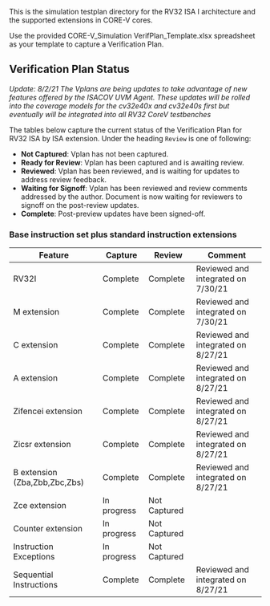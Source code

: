 <!--- SPDX-License-Identifier: Apache-2.0 WITH SHL-2.0 --->
This is the simulation testplan directory for the RV32 ISA I architecture and the supported extensions in CORE-V cores.

Use the provided CORE-V_Simulation VerifPlan_Template.xlsx spreadsheet as your template to capture a Verification Plan.

## Verification Plan Status

*Update: 8/2/21 The Vplans are being updates to take advantage of new features offered by the ISACOV UVM Agent.  These updates
will be rolled into the coverage models for the cv32e40x and cv32e40s first but eventually will be integrated into all RV32 CoreV testbenches*

The tables below capture the current status of the Verification Plan for RV32 ISA by ISA extension.  Under the heading `Review` is one of following:
* **Not Captured**: Vplan has not been captured.
* **Ready for Review**: Vplan has been captured and is awaiting review.
* **Reviewed**: Vplan has been reviewed, and is waiting for updates to address review feedback.
* **Waiting for Signoff**: Vplan has been reviewed and review comments addressed by the author.  Document is now waiting for reviewers to signoff on the post-review updates.
* **Complete**: Post-preview updates have been signed-off.

### Base instruction set plus standard instruction extensions

| Feature | Capture | Review | Comment |
|---------|---------|--------|---------|
| RV32I | Complete | Complete | Reviewed and integrated on 7/30/21 |
| M extension | Complete | Complete | Reviewed and integrated on 7/30/21 |
| C extension | Complete | Complete | Reviewed and integrated on 8/27/21 |
| A extension | Complete | Complete | Reviewed and integrated on 8/27/21 |
| Zifencei extension | Complete | Complete | Reviewed and integrated on 8/27/21 |
| Zicsr extension | Complete | Complete | Reviewed and integrated on 8/27/21 |
| B extension (Zba,Zbb,Zbc,Zbs) | Complete | Complete | Reviewed and integrated on 8/27/21 |
| Zce extension | In progress | Not Captured | |
| Counter extension | In progress | Not Captured | |
| Instruction Exceptions | In progress | Not Captured |  |
| Sequential Instructions | Complete | Complete | Reviewed and integrated on 8/27/21 |